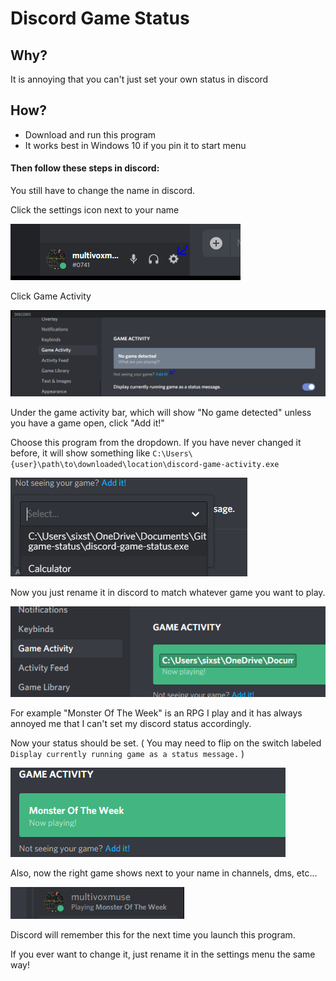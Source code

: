 # Discord Game Status

## Why?

It is annoying that you can't just set your own status in discord

## How?

- Download and run this program
- It works best in Windows 10 if you pin it to start menu

#### Then follow these steps in discord:

You still have to change the name in discord.

Click the settings icon next to your name

![click the gear icon](https://raw.githubusercontent.com/micahlagrange/discord-game-activity/master/help-1.png)

Click Game Activity

![click Game Activity, then click Add It](https://raw.githubusercontent.com/micahlagrange/discord-game-activity/master/help-2.png)

Under the game activity bar, which will show "No game detected" unless you have a game open, click "Add it!"

Choose this program from the dropdown. If you have never changed it before, it will show something like `C:\Users\{user}\path\to\downloaded\location\discord-game-activity.exe`

![Choose this program from the dropdown](https://raw.githubusercontent.com/micahlagrange/discord-game-activity/master/help-3.png)


Now you just rename it in discord to match whatever game you want to play. 

![Rename it in discord](https://raw.githubusercontent.com/micahlagrange/discord-game-activity/master/help-4.png)

For example "Monster Of The Week" is an RPG I play and it has always annoyed me that I can't set my discord status accordingly.

Now your status should be set. ( You may need to flip on the switch labeled `Display currently running game as a status message.` )

![Now your status matches what you are playing](https://raw.githubusercontent.com/micahlagrange/discord-game-activity/master/help-5.png)

Also, now the right game shows next to your name in channels, dms, etc...

![Now the right game shows next to your name in channels](https://raw.githubusercontent.com/micahlagrange/discord-game-activity/master/help-6.png)

Discord will remember this for the next time you launch this program.

If you ever want to change it, just rename it in the settings menu the same way!